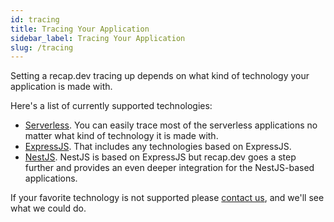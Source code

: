 ```yaml
---
id: tracing
title: Tracing Your Application
sidebar_label: Tracing Your Application
slug: /tracing
---
```


Setting a recap.dev tracing up depends on what kind of technology your application is made with.

Here's a list of currently supported technologies:

- [Serverless](/docs/tracing/serverless-application). You can easily trace most of the serverless applications no matter what kind of technology it is made with.
- [ExpressJS](/docs/tracing/express-application). That includes any technologies based on ExpressJS.
- [NestJS](/docs/tracing/nestjs-application). NestJS is based on ExpressJS but recap.dev goes a step further and provides an even deeper integration for the NestJS-based applications.

If your favorite technology is not supported please [contact us](/contact-us), and we'll see what we could do.
